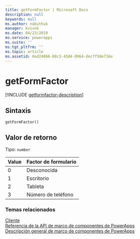 ```yaml
---
title: getFormFactor | Microsoft Docs
description: null
keywords: null
ms.author: nabuthuk
manager: kvivek
ms.date: 04/23/2019
ms.service: powerapps
ms.suite: ''
ms.tgt_pltfrm: ''
ms.topic: article
ms.assetid: 0ad24866-08c3-4584-8964-decff50e716e
---
```


# <a name="getformfactor"></a>getFormFactor

[!INCLUDE [getformfactor-description](includes/getformfactor-description.md)]

## <a name="syntax"></a>Sintaxis

`getFormFactor()`

## <a name="return-value"></a>Valor de retorno

Tipo: `number`

|Value|Factor de formulario|
|---|---|
|0|Desconocida|
|1|Escritorio|
|2|Tableta|
|3|Número de teléfono|


### <a name="related-topics"></a>Temas relacionados

[Cliente](../client.md)<br/>
[Referencia de la API de marco de componentes de PowerApps](../../reference/index.md)<br/>
[Descripción general de marco de componentes de PowerApps](../../overview.md)